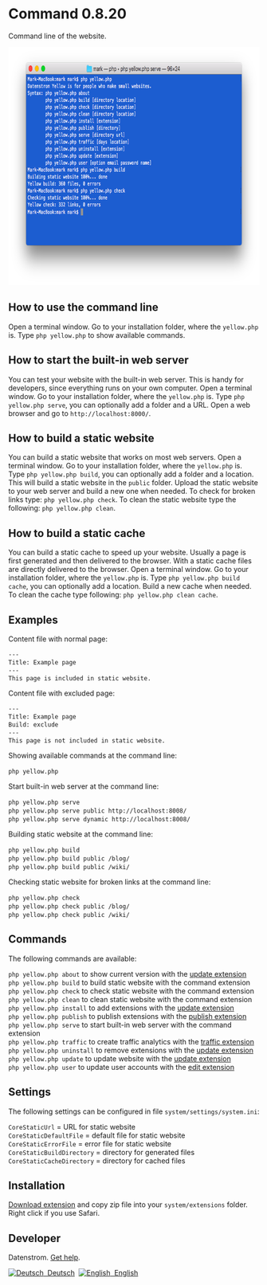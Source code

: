 Command 0.8.20
==============
Command line of the website.

<p align="center"><img src="command-screenshot.png?raw=true" width="794" height="478" alt="Screenshot"></p>

## How to use the command line

Open a terminal window. Go to your installation folder, where the `yellow.php` is. Type `php yellow.php` to show available commands.

## How to start the built-in web server

You can test your website with the built-in web server. This is handy for developers, since everything runs on your own computer. Open a terminal window. Go to your installation folder, where the `yellow.php` is. Type `php yellow.php serve`, you can optionally add a folder and a URL. Open a web browser and go to `http://localhost:8000/`.

## How to build a static website

You can build a static website that works on most web servers. Open a terminal window. Go to your installation folder, where the `yellow.php` is. Type `php yellow.php build`, you can optionally add a folder and a location. This will build a static website in the `public` folder. Upload the static website to your web server and build a new one when needed. To check for broken links type: `php yellow.php check`. To clean the static website type the following: `php yellow.php clean`.

## How to build a static cache

You can build a static cache to speed up your website. Usually a page is first generated and then delivered to the browser. With a static cache files are directly delivered to the browser. Open a terminal window. Go to your installation folder, where the `yellow.php` is. Type `php yellow.php build cache`, you can optionally add a location. Build a new cache when needed. To clean the cache type following: `php yellow.php clean cache`.

## Examples

Content file with normal page:

    ---
    Title: Example page
    ---
    This page is included in static website.

Content file with excluded page:

    ---
    Title: Example page
    Build: exclude
    ---
    This page is not included in static website.

Showing available commands at the command line:

`php yellow.php`

Start built-in web server at the command line:

`php yellow.php serve`  
`php yellow.php serve public http://localhost:8008/`  
`php yellow.php serve dynamic http://localhost:8008/`  

Building static website at the command line:

`php yellow.php build`  
`php yellow.php build public /blog/`  
`php yellow.php build public /wiki/`  

Checking static website for broken links at the command line:

`php yellow.php check`  
`php yellow.php check public /blog/`  
`php yellow.php check public /wiki/`  

## Commands

The following commands are available:

`php yellow.php about` to show current version with the [update extension](https://github.com/datenstrom/yellow-extensions/tree/master/source/update)  
`php yellow.php build` to build static website with the command extension  
`php yellow.php check` to check static website with the command extension  
`php yellow.php clean` to clean static website with the command extension  
`php yellow.php install` to add extensions with the [update extension](https://github.com/datenstrom/yellow-extensions/tree/master/source/update)  
`php yellow.php publish` to publish extensions with the [publish extension](https://github.com/datenstrom/yellow-extensions/tree/master/source/publish)  
`php yellow.php serve` to start built-in web server with the command extension  
`php yellow.php traffic` to create traffic analytics with the [traffic extension](https://github.com/datenstrom/yellow-extensions/tree/master/source/traffic)  
`php yellow.php uninstall` to remove extensions with the [update extension](https://github.com/datenstrom/yellow-extensions/tree/master/source/update)  
`php yellow.php update` to update website with the [update extension](https://github.com/datenstrom/yellow-extensions/tree/master/source/update)  
`php yellow.php user` to update user accounts with the [edit extension](https://github.com/datenstrom/yellow-extensions/tree/master/source/edit)  

## Settings

The following settings can be configured in file `system/settings/system.ini`:

`CoreStaticUrl` = URL for static website  
`CoreStaticDefaultFile` =  default file for static website  
`CoreStaticErrorFile` = error file for static website  
`CoreStaticBuildDirectory` = directory for generated files  
`CoreStaticCacheDirectory` = directory for cached files  

## Installation

[Download extension](https://github.com/datenstrom/yellow-extensions/raw/master/zip/command.zip) and copy zip file into your `system/extensions` folder. Right click if you use Safari.

## Developer

Datenstrom. [Get help](https://datenstrom.se/yellow/help/).

<p>
<a href="README-de.md"><img src="https://raw.githubusercontent.com/datenstrom/yellow-extensions/master/source/help/language-de.png" width="15" height="15" alt="Deutsch">&nbsp; Deutsch</a>&nbsp;
<a href="README.md"><img src="https://raw.githubusercontent.com/datenstrom/yellow-extensions/master/source/help/language-en.png" width="15" height="15" alt="English">&nbsp; English</a>&nbsp;
</p>

